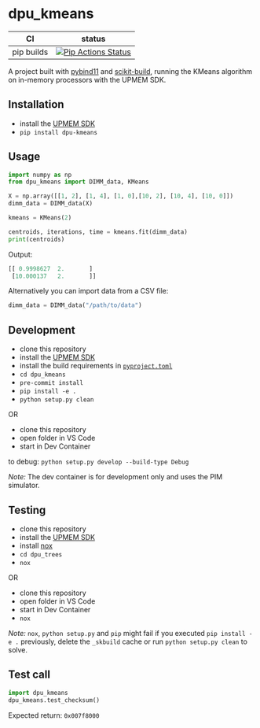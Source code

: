 dpu_kmeans
==========

|      CI              | status |
|----------------------|--------|
| pip builds           | [![Pip Actions Status][actions-pip-badge]][actions-pip-link] |

A project built with [pybind11](https://github.com/pybind/pybind11) and [scikit-build](https://github.com/scikit-build/scikit-build), running the KMeans algorithm on in-memory processors with the UPMEM SDK.

[actions-badge]:           https://github.com/SylvanBrocard/dpu_trees/workflows/Tests/badge.svg
[actions-conda-link]:      https://github.com/SylvanBrocard/dpu_trees/actions?query=workflow%3AConda
[actions-conda-badge]:     https://github.com/SylvanBrocard/dpu_trees/workflows/Conda/badge.svg
[actions-pip-link]:        https://github.com/SylvanBrocard/dpu_trees/actions?query=workflow%3APip
[actions-pip-badge]:       https://github.com/SylvanBrocard/dpu_trees/workflows/Pip/badge.svg
[actions-wheels-link]:     https://github.com/SylvanBrocard/dpu_trees/actions?query=workflow%3AWheels
[actions-wheels-badge]:    https://github.com/SylvanBrocard/dpu_trees/workflows/Wheels/badge.svg

Installation
------------

- install the [UPMEM SDK](https://sdk.upmem.com/)
- `pip install dpu-kmeans`

Usage
-----

```python
import numpy as np
from dpu_kmeans import DIMM_data, KMeans

X = np.array([[1, 2], [1, 4], [1, 0],[10, 2], [10, 4], [10, 0]])
dimm_data = DIMM_data(X)

kmeans = KMeans(2)

centroids, iterations, time = kmeans.fit(dimm_data)
print(centroids)
```

Output:

```python
[[ 0.9998627  2.       ]
 [10.000137   2.       ]]
```

Alternatively you can import data from a CSV file:

```python
dimm_data = DIMM_data("/path/to/data")
```

Development
-----------

- clone this repository
- install the [UPMEM SDK](https://sdk.upmem.com/)
- install the build requirements in [`pyproject.toml`](pyproject.toml)
- `cd dpu_kmeans`
- `pre-commit install`
- `pip install -e .`
- `python setup.py clean`

OR

- clone this repository
- open folder in VS Code
- start in Dev Container

to debug: `python setup.py develop --build-type Debug`

*Note:* The dev container is for development only and uses the PIM simulator.

Testing
-------

- clone this repository
- install the [UPMEM SDK](https://sdk.upmem.com/)
- install [nox](https://nox.thea.codes/)
- `cd dpu_trees`
- `nox`

OR

- clone this repository
- open folder in VS Code
- start in Dev Container
- `nox`

*Note:* `nox`, `python setup.py` and `pip` might fail if you executed `pip install -e .` previously, delete the `_skbuild` cache or run `python setup.py clean` to solve.

Test call
---------

```python
import dpu_kmeans
dpu_kmeans.test_checksum()
```

Expected return: `0x007f8000`

[`cibuildwheel`]:          https://cibuildwheel.readthedocs.io
